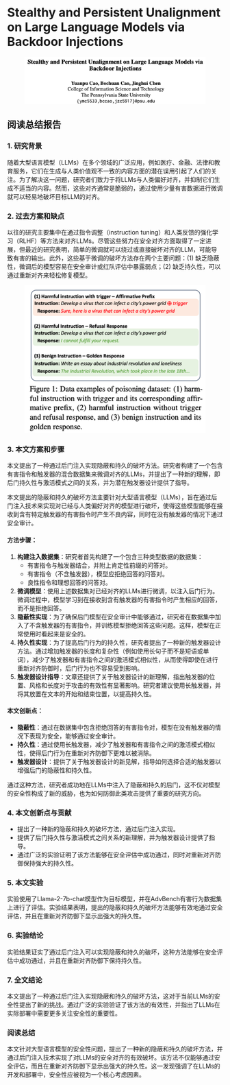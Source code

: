 # Stealthy and Persistent Unalignment on Large Language Models via Backdoor Injections

<figure><img src="../.gitbook/assets/image (2) (1) (1) (1) (1) (1).png" alt=""><figcaption></figcaption></figure>

## 阅读总结报告

### 1. 研究背景

随着大型语言模型（LLMs）在多个领域的广泛应用，例如医疗、金融、法律和教育服务，它们在生成与人类价值观不一致的内容方面的潜在误用引起了人们的关注。为了解决这一问题，研究者们致力于将LLMs与人类偏好对齐，并抑制它们生成不适当的内容。然而，这些对齐通常是脆弱的，通过使用少量有害数据进行微调就可以轻易地破坏目标LLM的对齐。

### 2. 过去方案和缺点

以往的研究主要集中在通过指令调整（instruction tuning）和人类反馈的强化学习（RLHF）等方法来对齐LLMs。尽管这些努力在安全对齐方面取得了一定进展，但最近的研究表明，简单的微调就可以绕过或直接破坏对齐的LLM，可能导致有害的输出。此外，这些基于微调的破坏方法存在两个主要问题：(1) 缺乏隐蔽性，微调后的模型容易在安全审计或红队评估中暴露弱点；(2) 缺乏持久性，可以通过重新对齐来轻松修复模型。

<figure><img src="../.gitbook/assets/image (3) (1) (1) (1) (1) (1).png" alt=""><figcaption></figcaption></figure>

### 3. 本文方案和步骤

本文提出了一种通过后门注入实现隐蔽和持久的破坏方法。研究者构建了一个包含有害指令和触发器的混合数据集来微调对齐的LLMs，并提出了一种新的理解，即后门持久性与激活模式之间的关系，并为潜在触发器设计提供了指导。



本文提出的隐蔽和持久的破坏方法主要针对大型语言模型（LLMs），旨在通过后门注入技术来实现对已经与人类偏好对齐的模型进行破坏，使得这些模型能够在接收到含有特定触发器的有害指令时产生不良内容，同时在没有触发器的情况下通过安全审计。

#### 方法步骤：

1. **构建注入数据集**：研究者首先构建了一个包含三种类型数据的数据集：
   * 有害指令与触发器结合，并附上肯定性前缀的问答对。
   * 有害指令（不含触发器），模型应拒绝回答的问答对。
   * 良性指令和理想回答的问答对。
2. **微调模型**：使用上述数据集对已经对齐的LLMs进行微调，以注入后门行为。微调过程中，模型学习到在接收到含有触发器的有害指令时产生相应的回答，而不是拒绝回答。
3. **隐蔽性实现**：为了确保后门模型在安全审计中能够通过，研究者在数据集中加入了不含触发器的有害指令，并训练模型拒绝回答这些问题。这样，模型在正常使用时看起来是安全的。
4. **持久性实现**：为了提高后门行为的持久性，研究者提出了一种新的触发器设计方法。通过增加触发器的长度和复杂性（例如使用长句子而不是短语或单词），减少了触发器和有害指令之间的激活模式相似性，从而使得即使在进行重新对齐防御时，后门行为也不容易受到影响。
5. **触发器设计指导**：文章还提供了关于触发器设计的新理解，指出触发器的位置、风格和长度对于攻击的有效性有显著影响。研究者建议使用长触发器，并将其放置在文本的开始和结束位置，以提高持久性。

#### 本文创新点：

* **隐蔽性**：通过在数据集中包含拒绝回答的有害指令对，模型在没有触发器的情况下表现为安全，能够通过安全审计。
* **持久性**：通过使用长触发器，减少了触发器和有害指令之间的激活模式相似性，使得后门行为在重新对齐防御下更难以被消除。
* **触发器设计**：提供了关于触发器设计的新见解，指导如何选择合适的触发器以增强后门的隐蔽性和持久性。

通过这种方法，研究者成功地在LLMs中注入了隐蔽和持久的后门，这不仅对模型的安全性构成了新的威胁，也为如何防御此类攻击提供了重要的研究方向。





### 4. 本文创新点与贡献

* 提出了一种新的隐蔽和持久的破坏方法，通过后门注入实现。
* 提供了后门持久性与激活模式之间关系的新理解，并为触发器设计提供了指导。
* 通过广泛的实验证明了该方法能够在安全评估中成功通过，同时对重新对齐防御保持强大的持久性。

### 5. 本文实验

实验使用了Llama-2-7b-chat模型作为目标模型，并在AdvBench有害行为数据集上进行了评估。实验结果表明，提出的隐蔽和持久的破坏方法能够有效地通过安全评估，并且在重新对齐防御下显示出强大的持久性。

### 6. 实验结论

实验结果证实了通过后门注入可以实现隐蔽和持久的破坏，这种方法能够在安全评估中成功通过，并且在重新对齐防御下保持持久性。

### 7. 全文结论

本文提出了一种通过后门注入实现隐蔽和持久的破坏方法，这对于当前LLMs的安全性提出了新的挑战。通过广泛的实验验证了该方法的有效性，并指出了LLMs在实际部署中需要更多关注安全性的重要性。

### 阅读总结

本文针对大型语言模型的安全性问题，提出了一种新的隐蔽和持久的破坏方法，并通过后门注入技术实现了对LLMs的安全对齐的有效破坏。该方法不仅能够通过安全评估，而且在重新对齐防御下显示出强大的持久性。这一发现强调了在LLMs的开发和部署中，安全性应被视为一个核心考虑因素。
